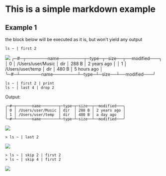 # This is a simple markdown example

## Example 1

the block below will be executed as it is, but won't yield any output

```nu p
ls ~ | first 2
```
![](media/numd/7.png) <!-- numd-image -->
╭─#─┬───────name────────┬─type─┬─size──┬──modified───╮
│ 0 │ /Users/user/Music │ dir  │ 288 B │ 2 years ago │
│ 1 │ /Users/user/temp  │ dir  │ 480 B │ 5 hours ago │
╰─#─┴───────name────────┴─type─┴─size──┴──modified───╯

```nu p
ls ~ | first 2 | print
ls ~ | last 4 | drop 2
```

Output:

```
╭─#─┬───────name────────┬─type─┬─size──┬──modified───╮
│ 0 │ /Users/user/Music │ dir  │ 288 B │ 2 years ago │
│ 1 │ /Users/user/temp  │ dir  │ 480 B │ a day ago   │
╰─#─┴───────name────────┴─type─┴─size──┴──modified───╯
```
![](media/numd/18.png) <!-- numd-image -->

```nu p
> ls ~ | last 2
```
![](media/numd/32.png) <!-- numd-image -->

```nu p
> ls ~ | skip 2 | first 2
> ls ~ | skip 4 | first 2
```
![](media/numd/39.png) <!-- numd-image -->
